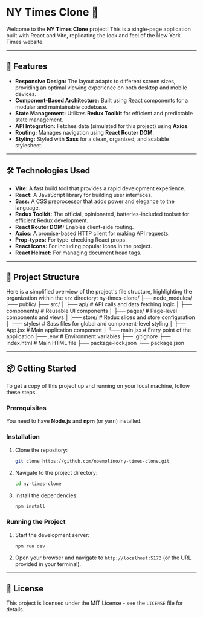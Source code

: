 # NY Times Clone 📰

Welcome to the **NY Times Clone** project! This is a single-page application built with React and Vite, replicating the look and feel of the New York Times website.

---

## 🚀 Features

* **Responsive Design:** The layout adapts to different screen sizes, providing an optimal viewing experience on both desktop and mobile devices.
* **Component-Based Architecture:** Built using React components for a modular and maintainable codebase.
* **State Management:** Utilizes **Redux Toolkit** for efficient and predictable state management.
* **API Integration:** Fetches data (simulated for this project) using **Axios**.
* **Routing:** Manages navigation using **React Router DOM**.
* **Styling:** Styled with **Sass** for a clean, organized, and scalable stylesheet.

---

## 🛠️ Technologies Used

* **Vite:** A fast build tool that provides a rapid development experience.
* **React:** A JavaScript library for building user interfaces.
* **Sass:** A CSS preprocessor that adds power and elegance to the language.
* **Redux Toolkit:** The official, opinionated, batteries-included toolset for efficient Redux development.
* **React Router DOM:** Enables client-side routing.
* **Axios:** A promise-based HTTP client for making API requests.
* **Prop-types:** For type-checking React props.
* **React Icons:** For including popular icons in the project.
* **React Helmet:** For managing document head tags.

---

## 📂 Project Structure

Here is a simplified overview of the project's file structure, highlighting the organization within the `src` directory:
    ny-times-clone/
    ├── node_modules/
    ├── public/
    ├── src/
    │   ├── api/              # API calls and data fetching logic
    │   ├── components/       # Reusable UI components
    │   ├── pages/            # Page-level components and views
    │   ├── store/            # Redux slices and store configuration
    │   ├── styles/           # Sass files for global and component-level styling
    │   ├── App.jsx           # Main application component
    │   └── main.jsx          # Entry point of the application
    ├── .env                  # Environment variables
    ├── .gitignore
    ├── index.html            # Main HTML file
    ├── package-lock.json
    └── package.json

---

## 📦 Getting Started

To get a copy of this project up and running on your local machine, follow these steps.

### Prerequisites

You need to have **Node.js** and **npm** (or yarn) installed.

### Installation

1.  Clone the repository:
    ```sh
    git clone https://github.com/noemolino/ny-times-clone.git
    ```
2.  Navigate to the project directory:
    ```sh
    cd ny-times-clone
    ```
3.  Install the dependencies:
    ```sh
    npm install
    ```

### Running the Project

1.  Start the development server:
    ```sh
    npm run dev
    ```
2.  Open your browser and navigate to `http://localhost:5173` (or the URL provided in your terminal).

---

## 📄 License

This project is licensed under the MIT License - see the `LICENSE` file for details.